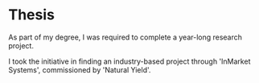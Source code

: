 # Thesis

As part of my degree, I was required to complete a year-long research project.

I took the initiative in finding an industry-based project through 'InMarket Systems', commissioned by 'Natural Yield'.

